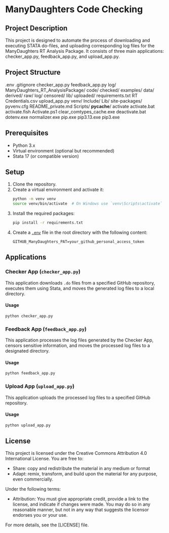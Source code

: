 # ManyDaughters Code Checking

## Project Description
This project is designed to automate the process of downloading and executing STATA do-files, and uploading corresponding log files for the ManyDaughters RT Analysis Package. It consists of three main applications: checker_app.py, feedback_app.py, and upload_app.py.

## Project Structure
.env
.gitignore
checker_app.py
feedback_app.py
log/
ManyDaughters_RT_AnalysisPackage/
    code/
        checked/
        examples/
    data/
        derived/
        raw/
    log/
        censored/
        lib/
        uploaded/
requirements.txt
RT Credentials.csv
upload_app.py
venv/
    Include/
    Lib/
        site-packages/
    pyvenv.cfg
    README_private.md
    Scripts/
        __pycache__/
        activate
        activate.bat
        activate.fish
        Activate.ps1
        clear_comtypes_cache.exe
        deactivate.bat
        dotenv.exe
        normalizer.exe
        pip.exe
        pip3.13.exe
        pip3.exe


## Prerequisites

- Python 3.x
- Virtual environment (optional but recommended)
- Stata 17 (or compatible version)

## Setup

1. Clone the repository.
2. Create a virtual environment and activate it:
    ```sh
    python -m venv venv
    source venv/bin/activate  # On Windows use `venv\Scripts\activate`
    ```
3. Install the required packages:
    ```sh
    pip install -r requirements.txt
    ```
4. Create a [`.env`](.env ) file in the root directory with the following content:
    ```
    GITHUB_ManyDaughters_PAT=your_github_personal_access_token
    ```
## Applications

### Checker App (`checker_app.py`)

This application downloads `.do` files from a specified GitHub repository, executes them using Stata, and moves the generated log files to a local directory.

#### Usage

```sh
python checker_app.py
```

### Feedback App (`feedback_app.py`)

This application processes the log files generated by the Checker App, censors sensitive information, and moves the processed log files to a designated directory.

#### Usage

```sh
python feedback_app.py
```

### Upload App (`upload_app.py`)

This application uploads the processed log files to a specified GitHub repository.

#### Usage

```sh
python upload_app.py
```

## License

This project is licensed under the Creative Commons Attribution 4.0 International License. You are free to:

- Share: copy and redistribute the material in any medium or format
- Adapt: remix, transform, and build upon the material for any purpose, even commercially.

Under the following terms:

- Attribution: You must give appropriate credit, provide a link to the license, and indicate if changes were made. You may do so in any reasonable manner, but not in any way that suggests the licensor endorses you or your use.

For more details, see the [LICENSE] file.
